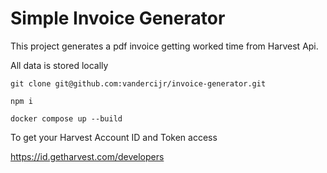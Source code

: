 # Simple Invoice Generator

This project generates a pdf invoice getting worked time from Harvest Api.

All data is stored locally

`git clone git@github.com:vandercijr/invoice-generator.git`

`npm i`

`docker compose up --build`

To get your Harvest Account ID and Token access

https://id.getharvest.com/developers